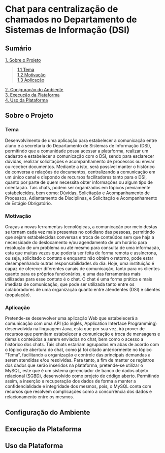 <p align=center>
   <h1>Chat para centralização de chamados no Departamento de Sistemas de Informação (DSI)</h1>
</p>

## Sumário
[1. Sobre o Projeto](#sobre_projeto)<Br>
   >[1.1  Tema](#tema)<Br>
   >[1.2 Motivação](#motivacao)<Br>
   >[1.3 Aplicação](#aplicacao)<Br>
   
[2. Coniguração do Ambiente](#conf_ambiente)<Br>
[3. Execução da Plataforma](#execucao)<Br>
[4. Uso da Plataforma](#uso)<Br>

<h2 id="sobre_projeto">Sobre o Projeto</h2>

<h3 id="tema">Tema</h3>
  Desenvolvimento de uma aplicação para estabelecer a comunicação entre aluno e a secretaria do Departamento de Sistemas de Informação (DSI), permitindo que a comunidade possa acessar a plataforma, realizar um cadastro e estabelecer a comunicação com o DSI, sendo para esclarecer dúvidas, realizar solicitações e acompanhamento de processos ou enviar ou receber documentos. Mediante a isto, será possível manter o histórico de conversa e relações de documentos, centralizando a comunicação em um único canal e dispondo de recursos facilitadores tanto para o DSI, quanto por parte de quem necessita obter informações ou algum tipo de orientação.
  Tais chats, podem ser organizados em tópicos previamente estabelecidos, bem como: Dúvidas, Solicitação e Acompanhamento de Processos, Adiantamento de Disciplinas, e Solicitação e Acompanhamento de Estágio Obrigatório.


<h3 id="motivacao">Motivação</h3>
  Graças a novas ferramentas tecnológicas, a comunicação por meio destas se tornam cada vez mais presentes no cotidiano das pessoas, permitindo que sejam estabelecidas conversas e troca de conteúdos sem que haja a necessidade do deslocamento e/ou agendamento de um horário para resolução de um problema ou até mesmo para consulta de uma informação, esta que muitas vezes que poderia ser feita de forma remota e assíncrona, ou seja, solicitado o contato e enquanto não obtém o retorno, pode estar desempenhando outras responsabilidades do dia.
  Hoje, uma instituição é capaz de oferecer diferentes canais de comunicação, tanto para os clientes quanto para os próprios funcionários, e uma das ferramentas mais utilizadas para esse contato é o chat.
  O chat é uma forma prática e mais imediata de comunicação, que pode ser utilizada tanto entre os colaboradores de uma organização quanto entre atendentes (DSI) e clientes (população).


<h3 id="aplicacao">Aplicação</h3>
 Pretende-se desenvolver uma aplicação Web que estabelecerá a comunicação com uma API (do inglês, Application Interface Programming) desenvolvida na linguagem Java, esta que por sua vez, irá prover de recursos que permitam estabelecer a comunicação e troca de mensagens e demais conteúdos a serem enviados no chat, bem como o acesso a histórico dos chats. 
  Tais chats estariam agrupados em abas de acordo com o tópico de abertura do chat, como já foi citado anteriormente no tópico “Tema”, facilitando a organização e controle das principais demandas a serem atendidas e/ou resolvidas.
   Para tanto, a fim de manter os registros dos dados que serão inseridos na plataforma, pretende-se utilizar o MySQL, este que é um sistema gerenciador de banco de dados objeto relacional (SGBD), desenvolvido como projeto de código aberto. Permitindo assim,  a inserção e recuperação dos dados de forma a manter a confidencialidade e integridade dos mesmos, pois, o MySQL conta com recursos que resolvem complicações como a concorrência dos dados e relacionamento entre os mesmos. 


<h2 id="conf_ambiente">Configuração do Ambiente</h3>


<h2 id="execucao">Execução da Plataforma</h3>

<h2 id="uso">Uso da Plataforma</h3>


